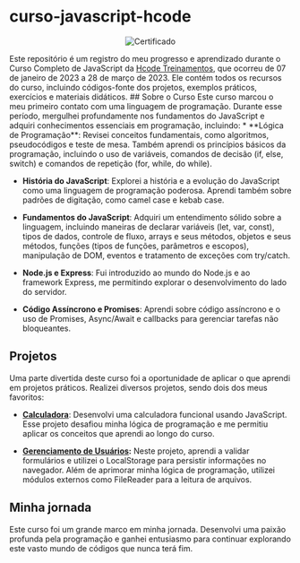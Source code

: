 # curso-javascript-hcode
<p align="center">
  <img src="https://github.com/GabrielLima5/curso-javascript-hcode/raw/main/Certificado/certificate.jpg" alt="Certificado">
</p>
Este repositório é um registro do meu progresso e aprendizado durante o Curso Completo de JavaScript da <a href="https://hcode.com.br/">Hcode Treinamentos</a>, que ocorreu de 07 de janeiro de 2023 a 28 de março de 2023.
Ele contém todos os recursos do curso, incluindo códigos-fonte dos projetos, exemplos práticos, exercícios e materiais didáticos.
## Sobre o Curso
Este curso marcou o meu primeiro contato com uma linguagem de programação. Durante esse período, mergulhei profundamente nos fundamentos do JavaScript e adquiri conhecimentos essenciais em programação, incluindo:
* **Lógica de Programação**: Revisei conceitos fundamentais, como algoritmos, pseudocódigos e teste de mesa. Também aprendi os princípios básicos da programação, incluindo o uso de variáveis, comandos de decisão (if, else, switch) e comandos de repetição (for, while, do while).

* **História do JavaScript**: Explorei a história e a evolução do JavaScript como uma linguagem de programação poderosa. Aprendi também sobre padrões de digitação, como camel case e kebab case.

* **Fundamentos do JavaScript**: Adquiri um entendimento sólido sobre a linguagem, incluindo maneiras de declarar variáveis (let, var, const), tipos de dados, controle de fluxo, arrays e seus métodos, objetos e seus métodos, funções (tipos de funções, parâmetros e escopos), manipulação de DOM, eventos e tratamento de exceções com try/catch.

* **Node.js e Express**: Fui introduzido ao mundo do Node.js e ao framework Express, me permitindo explorar o desenvolvimento do lado do servidor.

* **Código Assíncrono e Promises**: Aprendi sobre código assíncrono e o uso de Promises, Async/Await e callbacks para gerenciar tarefas não bloqueantes.

## Projetos
Uma parte divertida deste curso foi a oportunidade de aplicar o que aprendi em projetos práticos. Realizei diversos projetos, sendo dois dos meus favoritos:

* **<a href="https://github.com/GabrielLima5/calculadora-hcode">Calculadora</a>**: Desenvolvi uma calculadora funcional usando JavaScript. Esse projeto desafiou minha lógica de programação e me permitiu aplicar os conceitos que aprendi ao longo do curso.

* **<a href="https://github.com/GabrielLima5/crud-hcode">Gerenciamento de Usuários</a>:** Neste projeto, aprendi a validar formulários e utilizei o LocalStorage para persistir informações no navegador. Além de aprimorar minha lógica de programação, utilizei módulos externos como FileReader para a leitura de arquivos.

## Minha jornada
Este curso foi um grande marco em minha jornada. Desenvolvi uma paixão profunda pela programação e ganhei entusiasmo para continuar explorando este vasto mundo de códigos que nunca terá fim.

